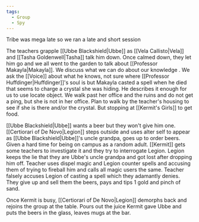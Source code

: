 ```yaml
---
tags:
  - Group
  - Spy
---
```

Tribe was mega late so we ran a late and short session


The teachers grapple [[Ubbe Blackshield|Ubbe]] as [[Vela Callisto|Vela]] and [[Tasha Goldenwell|Tasha]] talk him down. Once calmed down, they let him go and we all went to the garden to talk about [[Professor Makayla|Makayla]]. We discuss what we can do about our knowledge . 
We ask the [[Voice]] about what he knows, not sure where [[Professor Huffdinger|Huffdinger]]'s soul is but Makayla casted a spell when he died that seems to charge a crystal she was hiding. He describes it enough for us to use locate object. We walk past her office and the ruins and do not get a ping, but she is not in her office. Plan to walk by the teacher's housing to see if she is there and/or the crystal. But stopping at [[Kermit's Girls]] to get food.

[[Ubbe Blackshield|Ubbe]] wants a beer but they won't give him one. [[Certiorari of De Novo|Legion]] steps outside and uses alter self to appear as [[Ubbe Blackshield|Ubbe]]'s uncle grandpa, goes up to order beers. Given a hard time for being on campus as a random adult. 
[[Kermit]] gets some teachers to investigate it and they try to interrogate Legion. Legion keeps the lie that they are Ubbe's uncle grandpa and got lost after dropping him off. Teacher uses dispel magic and Legion counter spells and accusing them of trying to fireball him and calls all magic users the same. 
Teacher falsely accuses Legion of casting a spell which they adamantly denies. They give up and sell them the beers, pays and tips 1 gold and pinch of sand.

Once Kermit is busy, [[Certiorari of De Novo|Legion]] demorphs back and rejoins the group at the table. Pours out the juice Kermit gave Ubbe and puts the beers in the glass, leaves mugs at the bar.